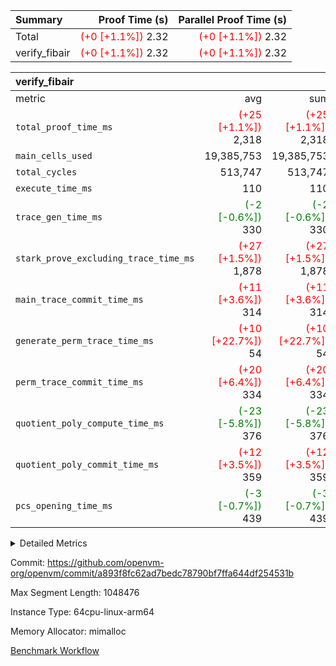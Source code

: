 | Summary | Proof Time (s) | Parallel Proof Time (s) |
|:---|---:|---:|
| Total | <span style='color: red'>(+0 [+1.1%])</span> 2.32 | <span style='color: red'>(+0 [+1.1%])</span> 2.32 |
| verify_fibair | <span style='color: red'>(+0 [+1.1%])</span> 2.32 | <span style='color: red'>(+0 [+1.1%])</span> 2.32 |


| verify_fibair |||||
|:---|---:|---:|---:|---:|
|metric|avg|sum|max|min|
| `total_proof_time_ms ` | <span style='color: red'>(+25 [+1.1%])</span> 2,318 | <span style='color: red'>(+25 [+1.1%])</span> 2,318 | <span style='color: red'>(+25 [+1.1%])</span> 2,318 | <span style='color: red'>(+25 [+1.1%])</span> 2,318 |
| `main_cells_used     ` |  19,385,753 |  19,385,753 |  19,385,753 |  19,385,753 |
| `total_cycles        ` |  513,747 |  513,747 |  513,747 |  513,747 |
| `execute_time_ms     ` |  110 |  110 |  110 |  110 |
| `trace_gen_time_ms   ` | <span style='color: green'>(-2 [-0.6%])</span> 330 | <span style='color: green'>(-2 [-0.6%])</span> 330 | <span style='color: green'>(-2 [-0.6%])</span> 330 | <span style='color: green'>(-2 [-0.6%])</span> 330 |
| `stark_prove_excluding_trace_time_ms` | <span style='color: red'>(+27 [+1.5%])</span> 1,878 | <span style='color: red'>(+27 [+1.5%])</span> 1,878 | <span style='color: red'>(+27 [+1.5%])</span> 1,878 | <span style='color: red'>(+27 [+1.5%])</span> 1,878 |
| `main_trace_commit_time_ms` | <span style='color: red'>(+11 [+3.6%])</span> 314 | <span style='color: red'>(+11 [+3.6%])</span> 314 | <span style='color: red'>(+11 [+3.6%])</span> 314 | <span style='color: red'>(+11 [+3.6%])</span> 314 |
| `generate_perm_trace_time_ms` | <span style='color: red'>(+10 [+22.7%])</span> 54 | <span style='color: red'>(+10 [+22.7%])</span> 54 | <span style='color: red'>(+10 [+22.7%])</span> 54 | <span style='color: red'>(+10 [+22.7%])</span> 54 |
| `perm_trace_commit_time_ms` | <span style='color: red'>(+20 [+6.4%])</span> 334 | <span style='color: red'>(+20 [+6.4%])</span> 334 | <span style='color: red'>(+20 [+6.4%])</span> 334 | <span style='color: red'>(+20 [+6.4%])</span> 334 |
| `quotient_poly_compute_time_ms` | <span style='color: green'>(-23 [-5.8%])</span> 376 | <span style='color: green'>(-23 [-5.8%])</span> 376 | <span style='color: green'>(-23 [-5.8%])</span> 376 | <span style='color: green'>(-23 [-5.8%])</span> 376 |
| `quotient_poly_commit_time_ms` | <span style='color: red'>(+12 [+3.5%])</span> 359 | <span style='color: red'>(+12 [+3.5%])</span> 359 | <span style='color: red'>(+12 [+3.5%])</span> 359 | <span style='color: red'>(+12 [+3.5%])</span> 359 |
| `pcs_opening_time_ms ` | <span style='color: green'>(-3 [-0.7%])</span> 439 | <span style='color: green'>(-3 [-0.7%])</span> 439 | <span style='color: green'>(-3 [-0.7%])</span> 439 | <span style='color: green'>(-3 [-0.7%])</span> 439 |



<details>
<summary>Detailed Metrics</summary>

|  | verify_program_compile_ms | total_cells | stark_prove_excluding_trace_time_ms | quotient_poly_compute_time_ms | quotient_poly_commit_time_ms | perm_trace_commit_time_ms | pcs_opening_time_ms | main_trace_commit_time_ms |
| --- | --- | --- | --- | --- | --- | --- | --- |
|  | 4 | 65,536 | 64 | 3 | 13 | 0 | 32 | 15 | 

| air_name | rows | quotient_deg | main_cols | interactions | constraints | cells |
| --- | --- | --- | --- | --- | --- | --- |
| AccessAdapterAir<2> |  | 4 |  | 5 | 12 |  | 
| AccessAdapterAir<4> |  | 4 |  | 5 | 12 |  | 
| AccessAdapterAir<8> |  | 4 |  | 5 | 12 |  | 
| FibonacciAir | 32,768 | 1 | 2 |  | 5 | 65,536 | 
| FriReducedOpeningAir |  | 4 |  | 35 | 59 |  | 
| NativePoseidon2Air<BabyBearParameters>, 1> |  | 4 |  | 176 | 590 |  | 
| PhantomAir |  | 4 |  | 3 | 4 |  | 
| ProgramAir |  | 1 |  | 1 | 4 |  | 
| VariableRangeCheckerAir |  | 1 |  | 1 | 4 |  | 
| VmAirWrapper<BranchNativeAdapterAir, BranchEqualCoreAir<1> |  | 2 |  | 11 | 23 |  | 
| VmAirWrapper<JalNativeAdapterAir, JalCoreAir> |  | 4 |  | 7 | 6 |  | 
| VmAirWrapper<NativeAdapterAir<2, 0>, PublicValuesCoreAir> |  | 4 |  | 11 | 22 |  | 
| VmAirWrapper<NativeAdapterAir<2, 1>, FieldArithmeticCoreAir> |  | 4 |  | 15 | 23 |  | 
| VmAirWrapper<NativeLoadStoreAdapterAir<1>, NativeLoadStoreCoreAir<1> |  | 4 |  | 15 | 20 |  | 
| VmAirWrapper<NativeLoadStoreAdapterAir<4>, NativeLoadStoreCoreAir<4> |  | 4 |  | 15 | 20 |  | 
| VmAirWrapper<NativeVectorizedAdapterAir<4>, FieldExtensionCoreAir> |  | 4 |  | 15 | 23 |  | 
| VmConnectorAir |  | 4 |  | 3 | 8 |  | 
| VolatileBoundaryAir |  | 4 |  | 4 | 16 |  | 

| group | trace_gen_time_ms | total_proof_time_ms | total_cycles | total_cells | stark_prove_excluding_trace_time_ms | quotient_poly_compute_time_ms | quotient_poly_commit_time_ms | perm_trace_commit_time_ms | pcs_opening_time_ms | main_trace_commit_time_ms | main_cells_used | generate_perm_trace_time_ms | execute_time_ms |
| --- | --- | --- | --- | --- | --- | --- | --- | --- | --- | --- | --- | --- | --- |
| verify_fibair | 330 | 2,318 | 513,747 | 50,178,200 | 1,878 | 376 | 359 | 334 | 439 | 314 | 19,385,753 | 54 | 110 | 

| group | air_name | rows | prep_cols | perm_cols | main_cols | cells |
| --- | --- | --- | --- | --- | --- | --- |
| verify_fibair | AccessAdapterAir<2> | 65,536 |  | 16 | 11 | 1,769,472 | 
| verify_fibair | AccessAdapterAir<4> | 32,768 |  | 16 | 13 | 950,272 | 
| verify_fibair | AccessAdapterAir<8> | 128 |  | 16 | 17 | 4,224 | 
| verify_fibair | FriReducedOpeningAir | 512 |  | 76 | 64 | 71,680 | 
| verify_fibair | NativePoseidon2Air<BabyBearParameters>, 1> | 16,384 |  | 356 | 399 | 12,369,920 | 
| verify_fibair | PhantomAir | 16,384 |  | 8 | 6 | 229,376 | 
| verify_fibair | ProgramAir | 8,192 |  | 8 | 10 | 147,456 | 
| verify_fibair | VariableRangeCheckerAir | 262,144 | 2 | 8 | 1 | 2,359,296 | 
| verify_fibair | VmAirWrapper<BranchNativeAdapterAir, BranchEqualCoreAir<1> | 131,072 |  | 28 | 23 | 6,684,672 | 
| verify_fibair | VmAirWrapper<JalNativeAdapterAir, JalCoreAir> | 16,384 |  | 12 | 10 | 360,448 | 
| verify_fibair | VmAirWrapper<NativeAdapterAir<2, 1>, FieldArithmeticCoreAir> | 262,144 |  | 20 | 30 | 13,107,200 | 
| verify_fibair | VmAirWrapper<NativeLoadStoreAdapterAir<1>, NativeLoadStoreCoreAir<1> | 131,072 |  | 36 | 25 | 7,995,392 | 
| verify_fibair | VmAirWrapper<NativeLoadStoreAdapterAir<4>, NativeLoadStoreCoreAir<4> | 16,384 |  | 36 | 34 | 1,146,880 | 
| verify_fibair | VmAirWrapper<NativeVectorizedAdapterAir<4>, FieldExtensionCoreAir> | 8,192 |  | 20 | 40 | 491,520 | 
| verify_fibair | VmConnectorAir | 2 | 1 | 8 | 4 | 24 | 
| verify_fibair | VolatileBoundaryAir | 131,072 |  | 8 | 11 | 2,490,368 | 

</details>


Commit: https://github.com/openvm-org/openvm/commit/a893f8fc62ad7bedc78790bf7ffa644df254531b

Max Segment Length: 1048476

Instance Type: 64cpu-linux-arm64

Memory Allocator: mimalloc

[Benchmark Workflow](https://github.com/openvm-org/openvm/actions/runs/12921640534)
